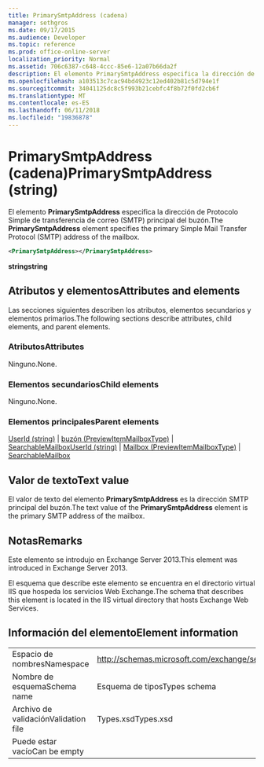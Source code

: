 ```yaml
---
title: PrimarySmtpAddress (cadena)
manager: sethgros
ms.date: 09/17/2015
ms.audience: Developer
ms.topic: reference
ms.prod: office-online-server
localization_priority: Normal
ms.assetid: 706c6387-c648-4ccc-85e6-12a07b66da2f
description: El elemento PrimarySmtpAddress especifica la dirección de Protocolo Simple de transferencia de correo (SMTP) principal del buzón.
ms.openlocfilehash: a103513c7cac94bd4923c12ed402b81c5d794e1f
ms.sourcegitcommit: 34041125dc8c5f993b21cebfc4f8b72f0fd2cb6f
ms.translationtype: MT
ms.contentlocale: es-ES
ms.lasthandoff: 06/11/2018
ms.locfileid: "19836878"
---
```

# <a name="primarysmtpaddress-string"></a><span data-ttu-id="531a9-103">PrimarySmtpAddress (cadena)</span><span class="sxs-lookup"><span data-stu-id="531a9-103">PrimarySmtpAddress (string)</span></span>

<span data-ttu-id="531a9-104">El elemento **PrimarySmtpAddress** especifica la dirección de Protocolo Simple de transferencia de correo (SMTP) principal del buzón.</span><span class="sxs-lookup"><span data-stu-id="531a9-104">The **PrimarySmtpAddress** element specifies the primary Simple Mail Transfer Protocol (SMTP) address of the mailbox.</span></span> 
  
```XML
<PrimarySmtpAddress></PrimarySmtpAddress>
```

 <span data-ttu-id="531a9-105">**string**</span><span class="sxs-lookup"><span data-stu-id="531a9-105">**string**</span></span>
## <a name="attributes-and-elements"></a><span data-ttu-id="531a9-106">Atributos y elementos</span><span class="sxs-lookup"><span data-stu-id="531a9-106">Attributes and elements</span></span>

<span data-ttu-id="531a9-107">Las secciones siguientes describen los atributos, elementos secundarios y elementos primarios.</span><span class="sxs-lookup"><span data-stu-id="531a9-107">The following sections describe attributes, child elements, and parent elements.</span></span>
  
### <a name="attributes"></a><span data-ttu-id="531a9-108">Atributos</span><span class="sxs-lookup"><span data-stu-id="531a9-108">Attributes</span></span>

<span data-ttu-id="531a9-109">Ninguno.</span><span class="sxs-lookup"><span data-stu-id="531a9-109">None.</span></span>
  
### <a name="child-elements"></a><span data-ttu-id="531a9-110">Elementos secundarios</span><span class="sxs-lookup"><span data-stu-id="531a9-110">Child elements</span></span>

<span data-ttu-id="531a9-111">Ninguno.</span><span class="sxs-lookup"><span data-stu-id="531a9-111">None.</span></span>
  
### <a name="parent-elements"></a><span data-ttu-id="531a9-112">Elementos principales</span><span class="sxs-lookup"><span data-stu-id="531a9-112">Parent elements</span></span>

<span data-ttu-id="531a9-113">[UserId (string)](userid-string.md) | [buzón (PreviewItemMailboxType)](mailbox-previewitemmailboxtype.md) | [SearchableMailbox](searchablemailbox.md)</span><span class="sxs-lookup"><span data-stu-id="531a9-113">[UserId (string)](userid-string.md) | [Mailbox (PreviewItemMailboxType)](mailbox-previewitemmailboxtype.md) | [SearchableMailbox](searchablemailbox.md)</span></span>
  
## <a name="text-value"></a><span data-ttu-id="531a9-114">Valor de texto</span><span class="sxs-lookup"><span data-stu-id="531a9-114">Text value</span></span>

<span data-ttu-id="531a9-115">El valor de texto del elemento **PrimarySmtpAddress** es la dirección SMTP principal del buzón.</span><span class="sxs-lookup"><span data-stu-id="531a9-115">The text value of the **PrimarySmtpAddress** element is the primary SMTP address of the mailbox.</span></span> 
  
## <a name="remarks"></a><span data-ttu-id="531a9-116">Notas</span><span class="sxs-lookup"><span data-stu-id="531a9-116">Remarks</span></span>

<span data-ttu-id="531a9-117">Este elemento se introdujo en Exchange Server 2013.</span><span class="sxs-lookup"><span data-stu-id="531a9-117">This element was introduced in Exchange Server 2013.</span></span>
  
<span data-ttu-id="531a9-118">El esquema que describe este elemento se encuentra en el directorio virtual IIS que hospeda los servicios Web Exchange.</span><span class="sxs-lookup"><span data-stu-id="531a9-118">The schema that describes this element is located in the IIS virtual directory that hosts Exchange Web Services.</span></span>
  
## <a name="element-information"></a><span data-ttu-id="531a9-119">Información del elemento</span><span class="sxs-lookup"><span data-stu-id="531a9-119">Element information</span></span>

|||
|:-----|:-----|
|<span data-ttu-id="531a9-120">Espacio de nombres</span><span class="sxs-lookup"><span data-stu-id="531a9-120">Namespace</span></span>  <br/> |http://schemas.microsoft.com/exchange/services/2006/types  <br/> |
|<span data-ttu-id="531a9-121">Nombre de esquema</span><span class="sxs-lookup"><span data-stu-id="531a9-121">Schema name</span></span>  <br/> |<span data-ttu-id="531a9-122">Esquema de tipos</span><span class="sxs-lookup"><span data-stu-id="531a9-122">Types schema</span></span>  <br/> |
|<span data-ttu-id="531a9-123">Archivo de validación</span><span class="sxs-lookup"><span data-stu-id="531a9-123">Validation file</span></span>  <br/> |<span data-ttu-id="531a9-124">Types.xsd</span><span class="sxs-lookup"><span data-stu-id="531a9-124">Types.xsd</span></span>  <br/> |
|<span data-ttu-id="531a9-125">Puede estar vacío</span><span class="sxs-lookup"><span data-stu-id="531a9-125">Can be empty</span></span>  <br/> ||
   

